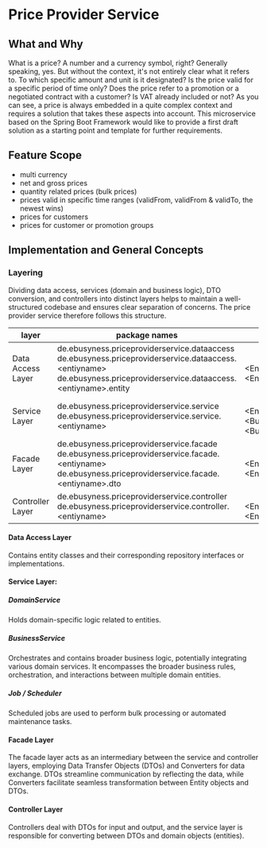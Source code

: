 # Price Provider Service
## What and Why
What is a price? A number and a currency symbol, right? Generally speaking, yes. But without the context, it's not entirely clear what it refers to. To which specific amount and unit is it designated? Is the price valid for a specific period of time only? Does the price refer to a promotion or a negotiated contract with a customer? Is VAT already included or not?
As you can see, a price is always embedded in a quite complex context and requires a solution that takes these aspects into account.
This microservice based on the Spring Boot Framework would like to provide a first draft solution as a starting point and template for further requirements.

## Feature Scope
- multi currency
- net and gross prices
- quantity related prices (bulk prices) 
- prices valid in specific time ranges (validFrom, validFrom & validTo, the newest wins)
- prices for customers
- prices for customer or promotion groups

## Implementation and General Concepts
### Layering
Dividing data access, services (domain and business logic), DTO conversion, and controllers into distinct layers helps to maintain a well-structured codebase and ensures clear separation of concerns.
The price provider service therefore follows this structure.

| layer             | package names                                                                                                                                                                     | class names                                                                                         |
|-------------------|-----------------------------------------------------------------------------------------------------------------------------------------------------------------------------------|-----------------------------------------------------------------------------------------------------|
| Data Access Layer | de.ebusyness.priceproviderservice.dataaccess<br/>de.ebusyness.priceproviderservice.dataaccess.\<entiyname\><br/>de.ebusyness.priceproviderservice.dataaccess.\<entiyname\>.entity | <br/>\<EntityName>Repository.java<br/>\<EntityName>.java                                            |
| Service Layer     | de.ebusyness.priceproviderservice.service<br/>de.ebusyness.priceproviderservice.service.\<entiyname\>                                                                             | <br/>\<EntityName\>DomainService.java, \<BusinessLogic\>Service.java, \<BusinessLogic\>Job.java,... |
| Facade Layer      | de.ebusyness.priceproviderservice.facade<br/>de.ebusyness.priceproviderservice.facade.\<entiyname\><br/>de.ebusyness.priceproviderservice.facade.\<entiyname\>.dto                | <br/>\<EntityName\>Facade.java<br/>\<EntityName\>DTO.java                                           |
| Controller Layer  | de.ebusyness.priceproviderservice.controller<br/>de.ebusyness.priceproviderservice.controller.\<entiyname\>                                                                       | <br/>\<EntityName\>Controller.java, <br/>\<EntityName\>Validator.java,..                            |


#### Data Access Layer
Contains entity classes and their corresponding repository interfaces or implementations.
#### Service Layer:
##### DomainService
Holds domain-specific logic related to entities.
##### BusinessService
Orchestrates and contains broader business logic, potentially integrating various domain services. It encompasses the broader business rules, orchestration, and interactions between multiple domain entities.
##### Job / Scheduler
Scheduled jobs are used to perform bulk processing or automated maintenance tasks. 
#### Facade Layer
The facade layer acts as an intermediary between the service and controller layers, employing Data Transfer Objects (DTOs) and Converters for data exchange. DTOs streamline communication by reflecting the data, while Converters facilitate seamless transformation between Entity objects and DTOs.
#### Controller Layer
Controllers deal with DTOs for input and output, and the service layer is responsible for converting between DTOs and domain objects (entities).
